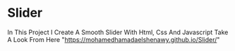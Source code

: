 # Slider
In This Project I Create A Smooth Slider With Html, Css And Javascript Take A Look From Here "https://mohamedhamadaelshenawy.github.io/Slider/"
